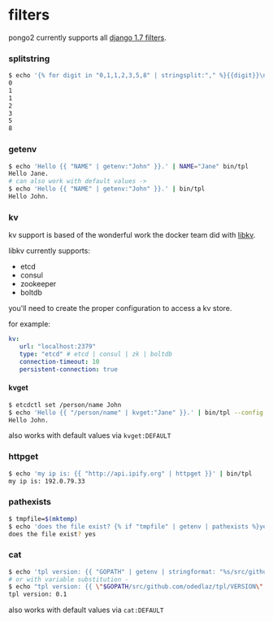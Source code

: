 # filters

pongo2 currently supports all [django 1.7 filters](https://docs.djangoproject.com/en/1.7/ref/templates/builtins/).

### splitstring
```bash
$ echo '{% for digit in "0,1,1,2,3,5,8" | stringsplit:"," %}{{digit}}\n{% endfor %}\n' | bin/tpl
0
1
1
2
3
5
8
```

### getenv

```bash
$ echo 'Hello {{ "NAME" | getenv:"John" }}.' | NAME="Jane" bin/tpl
Hello Jane.
# can also work with default values ->
$ echo 'Hello {{ "NAME" | getenv:"John" }}.' | bin/tpl
Hello John.
```

### kv

kv support is based of the wonderful work the docker team did with [libkv](https://github.com/docker/libkv).

libkv currently supports:
* etcd
* consul
* zookeeper
* boltdb

you'll need to create the proper configuration to access a kv store.

for example:
```yaml
kv:
   url: "localhost:2379"
   type: "etcd" # etcd | consul | zk | boltdb
   connection-timeout: 10
   persistent-connection: true
```

#### kvget

```bash
$ etcdctl set /person/name John
$ echo 'Hello {{ "/person/name" | kvget:"Jane" }}.' | bin/tpl --config examples/tpl.yml
Hello John.
```

also works with default values via `kvget:DEFAULT`

### httpget
```bash
$ echo 'my ip is: {{ "http://api.ipify.org" | httpget }}' | bin/tpl
my ip is: 192.0.79.33
```

### pathexists
```bash
$ tmpfile=$(mktemp)
$ echo 'does the file exist? {% if "tmpfile" | getenv | pathexists %}yes{% else %}no{% endif %}' | bin/tpl
does the file exist? yes
```

### cat

```bash
$ echo 'tpl version: {{ "GOPATH" | getenv | stringformat: "%s/src/github.com/odedlaz/tpl/VERSION" | cat }}' | bin/tpl
# or with variable substitution -
$ echo "tpl version: {{ \"$GOPATH/src/github.com/odedlaz/tpl/VERSION\" | cat }}" | bin/tpl
tpl version: 0.1
```

also works with default values via `cat:DEFAULT`

